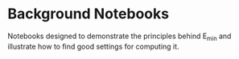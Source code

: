 # Background Notebooks

Notebooks designed to demonstrate the principles behind E<sub>min</sub> and illustrate how to find good settings for computing it.
